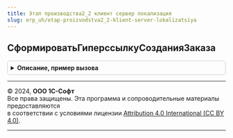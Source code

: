 ```yaml
---
title: Этап производства2_2 клиент сервер локализация
slug: erp_uh/etap-proizvodstva2_2-klient-server-lokalizatsiya
---
```



## СформироватьГиперссылкуСозданияЗаказа
<details style="margin: 1em 0; padding: 0.5em; border: 1px solid #ccc; border-radius: 6px;">

<summary style="font-weight: bold; cursor: pointer;">Описание, пример вызова</summary>

```bsl

// Формирует гиперссылку заказа переработчика
//
// Параметры:
// 	Форма - ФормаКлиентскогоПриложения - форма документа
Процедура СформироватьГиперссылкуСозданияЗаказа(Форма) Экспорт
```

Пример вызова
```bsl
ЭтапПроизводства2_2КлиентСерверЛокализация.СформироватьГиперссылкуСозданияЗаказа(Форма) 
```
</details>

---

© 2024, **ООО 1С-Софт**  
Все права защищены. Эта программа и сопроводительные материалы предоставляются  
в соответствии с условиями лицензии [Attribution 4.0 International (CC BY 4.0)](https://creativecommons.org/licenses/by/4.0/legalcode).

---
